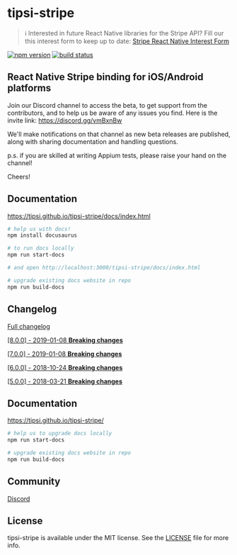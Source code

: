# tipsi-stripe

> ℹ️ Interested in future React Native libraries for the Stripe API? Fill our this interest form to keep up to date: [Stripe React Native Interest Form](https://app.smartsheet.com/b/form/b1a1053eaac7496eb0ae7892ebd68973)


[![npm version](https://img.shields.io/npm/v/tipsi-stripe.svg?style=flat-square)](https://www.npmjs.com/package/tipsi-stripe)
[![build status](https://img.shields.io/travis/tipsi/tipsi-stripe/master.svg?style=flat-square)](https://travis-ci.org/tipsi/tipsi-stripe)

## React Native Stripe binding for iOS/Android platforms

Join our Discord channel to access the beta, to get support from the contributors, and to help us 
be aware of any issues you find.  Here is the invite link: https://discord.gg/vmBxnBw

We'll make notifications on that channel as new beta releases are published, along with sharing
documentation and handling questions.

p.s. if you are skilled at writing Appium tests, please raise your hand on the channel!

Cheers!


## Documentation

https://tipsi.github.io/tipsi-stripe/docs/index.html

```sh
# help us with docs!
npm install docusaurus

# to run docs locally
npm run start-docs

# and open http://localhost:3000/tipsi-stripe/docs/index.html

# upgrade existing docs website in repo
npm run build-docs
```

## Changelog

[Full changelog](/CHANGELOG.md)

[[8.0.0] - 2019-01-08 **Breaking changes**](/CHANGELOG.md#800---2021-01-16)

[[7.0.0] - 2019-01-08 **Breaking changes**](/CHANGELOG.md#700---2019-01-08)

[[6.0.0] - 2018-10-24 **Breaking changes**](/CHANGELOG.md#600---2018-10-24)

[[5.0.0] - 2018-03-21 **Breaking changes**](/CHANGELOG.md#500---2018-03-21)

## Documentation

https://tipsi.github.io/tipsi-stripe/

```sh
# help us to upgrade docs locally
npm run start-docs

# upgrade existing docs website in repo
npm run build-docs
```

## Community

[Discord](https://discord.gg/vmBxnBw)


## License

tipsi-stripe is available under the MIT license. See the [LICENSE](https://github.com/tipsi/tipsi-stripe/tree/master/LICENSE) file for more info.
